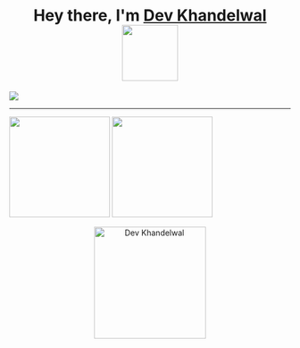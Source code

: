 <h1 align="center"> Hey there, I'm <a href="#">Dev Khandelwal</a> <br />
   <img src="https://media.tenor.com/rbx3ph5SLRUAAAAi/pikachu-pokemon.gif" width="100" />
</h1>
<div>
   <img src="https://wakatime.com/badge/user/018b4176-6667-471d-85e1-e4b2cc669e93.svg" />
</div>
<hr >
<div align="">
   <img height="180em" src="https://github-readme-stats.vercel.app/api/top-langs/?username=khandelwaldev&theme=dark&hide_border=false&include_all_commits=false&count_private=false&layout=compact" /> 
   <img height="180em" src="https://github-profile-summary-cards.vercel.app/api/cards/profile-details?username=khandelwaldev&theme=github_dark" />
</div>
<p align="center">
   <img src="https://count.getloli.com/get/@khandelwaldev" alt="Dev Khandelwal" width="200" />
</p>
